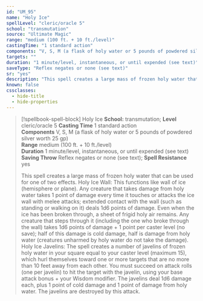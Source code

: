 ```yaml
---
id: "UM_95"
name: "Holy Ice"
spellLevel: "cleric/oracle 5"
school: "transmutation"
source: "Ultimate Magic"
range: "medium (100 ft. + 10 ft./level)"
castingTime: "1 standard action"
components: "V, S, M (a flask of holy water or 5 pounds of powdered silver worth 25 gp)"
targets: ""
duration: "1 minute/level, instantaneous, or until expended (see text)"
saveType: "Reflex negates or none (see text)"
sr: "yes"
description: "This spell creates a large mass of frozen holy water that can be used for one of two effects.  Holy Ice Wall: This functions like wall of ice (hemisphere or plane). Any creature that takes damage from holy water takes 1 point of damage every time it touches or attacks the ice wall with melee attacks; extended contact with the wall (such as standing or walking on it) deals 1d6 points of damage. Even when the ice has been broken through, a sheet of frigid holy air remains. Any creature that steps through it (including the one who broke through the wall) takes 1d6 points of damage + 1 point per caster level (no save); half of this damage is cold damage, half is damage from holy water (creatures unharmed by holy water do not take the damage).  Holy Ice Javelins: The spell creates a number of javelins of frozen holy water in your square equal to your caster level (maximum 15), which hurl themselves toward one or more targets that are no more than 10 feet away from each other.  You must succeed on attack rolls (one per javelin) to hit the target with the javelin, using your base attack bonus + your Wisdom modifier. The javelins deal 1d6 damage each, plus 1 point of cold damage and 1 point of damage from holy water.  The javelins are destroyed by this attack."
known: false
cssclasses:
  - hide-title
  - hide-properties
---
```


> [!spellbook-spell-block] Holy Ice
> **School:** transmutation; **Level** cleric/oracle 5
> **Casting Time** 1 standard action  
> **Components** V, S, M (a flask of holy water or 5 pounds of powdered silver worth 25 gp)  
> **Range** medium (100 ft. + 10 ft./level)  
> **Duration** 1 minute/level, instantaneous, or until expended (see text)  
> **Saving Throw** Reflex negates or none (see text); **Spell Resistance** yes
> 
> This spell creates a large mass of frozen holy water that can be used for one of two effects.  Holy Ice Wall: This functions like wall of ice (hemisphere or plane). Any creature that takes damage from holy water takes 1 point of damage every time it touches or attacks the ice wall with melee attacks; extended contact with the wall (such as standing or walking on it) deals 1d6 points of damage. Even when the ice has been broken through, a sheet of frigid holy air remains. Any creature that steps through it (including the one who broke through the wall) takes 1d6 points of damage + 1 point per caster level (no save); half of this damage is cold damage, half is damage from holy water (creatures unharmed by holy water do not take the damage).  Holy Ice Javelins: The spell creates a number of javelins of frozen holy water in your square equal to your caster level (maximum 15), which hurl themselves toward one or more targets that are no more than 10 feet away from each other.  You must succeed on attack rolls (one per javelin) to hit the target with the javelin, using your base attack bonus + your Wisdom modifier. The javelins deal 1d6 damage each, plus 1 point of cold damage and 1 point of damage from holy water.  The javelins are destroyed by this attack.